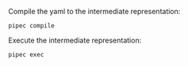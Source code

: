 Compile the yaml to the intermediate representation:

```
pipec compile
```

Execute the intermediate representation:

```
pipec exec
```
